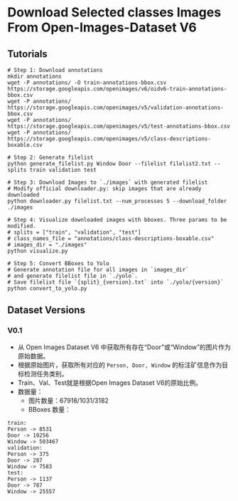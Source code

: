 # Download Selected classes Images From Open-Images-Dataset V6


## Tutorials

```shell
# Step 1: Download annotations
mkdir annotations
wget -P annotations/ -O train-annotations-bbox.csv https://storage.googleapis.com/openimages/v6/oidv6-train-annotations-bbox.csv
wget -P annotations/ https://storage.googleapis.com/openimages/v5/validation-annotations-bbox.csv
wget -P annotations/ https://storage.googleapis.com/openimages/v5/test-annotations-bbox.csv
wget -P annotations/ https://storage.googleapis.com/openimages/v5/class-descriptions-boxable.csv

# Step 2: Generate filelist
python generate_filelist.py Window Door --filelist filelist2.txt --splits train validation test

# Step 3: Download Images to `./images` with generated filelist
# Modify official downloader.py: skip images that are already downloaded
python downloader.py filelist.txt --num_processes 5 --download_folder ./images

# Step 4: Visualize downloaded images with bboxes. Three params to be modified.
# splits = ["train", "validation", "test"]
# class_names_file = "annotations/class-descriptions-boxable.csv"
# images_dir = "./images"
python visualize.py

# Step 5: Convert BBoxes to Yolo
# Generate annotation file for all images in `images_dir`
# and generate filelist file in `./yolo`.
# Save filelist file `{split}_{version}.txt` into `./yolo/{version}`
python convert_to_yolo.py
```

## Dataset Versions

### V0.1

+ 从 Open Images Dataset V6 中获取所有存在“Door”或“Window”的图片作为原始数据。
+ 根据原始图片，获取所有对应的 `Person, Door, Window` 的标注矿信息作为目标检测任务类别。
+ Train、Val、Test就是根据Open Images Dataset V6的原始比例。
+ 数据量：
  + 图片数量：67918/1031/3182
  + BBoxes 数量：
```
train: 
Person -> 8531
Door -> 19256
Window -> 503467
validation: 
Person -> 375
Door -> 287
Window -> 7583
test: 
Person -> 1137
Door -> 787
Window -> 25557
```

